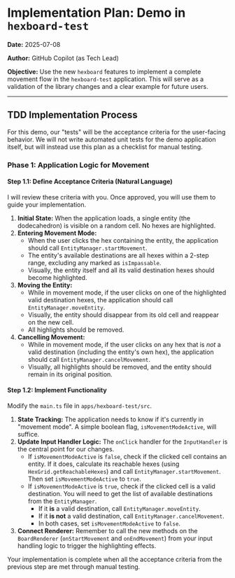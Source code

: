 # Implementation Plan: Demo in `hexboard-test`

**Date:** 2025-07-08

**Author:** GitHub Copilot (as Tech Lead)

**Objective:** Use the new `hexboard` features to implement a complete movement
flow in the `hexboard-test` application. This will serve as a validation of the
library changes and a clear example for future users.

---

## TDD Implementation Process

For this demo, our "tests" will be the acceptance criteria for the user-facing
behavior. We will not write automated unit tests for the demo application
itself, but will instead use this plan as a checklist for manual testing.

### Phase 1: Application Logic for Movement

#### Step 1.1: Define Acceptance Criteria (Natural Language)

I will review these criteria with you. Once approved, you will use them to guide
your implementation.

1.  **Initial State:** When the application loads, a single entity (the
    dodecahedron) is visible on a random cell. No hexes are highlighted.
2.  **Entering Movement Mode:**
    - When the user clicks the hex containing the entity, the application should
      call `EntityManager.startMovement`.
    - The entity's available destinations are all hexes within a 2-step range,
      excluding any marked as `isImpassable`.
    - Visually, the entity itself and all its valid destination hexes should
      become highlighted.
3.  **Moving the Entity:**
    - While in movement mode, if the user clicks on one of the highlighted valid
      destination hexes, the application should call `EntityManager.moveEntity`.
    - Visually, the entity should disappear from its old cell and reappear on
      the new cell.
    - All highlights should be removed.
4.  **Cancelling Movement:**
    - While in movement mode, if the user clicks on any hex that is _not_ a
      valid destination (including the entity's own hex), the application should
      call `EntityManager.cancelMovement`.
    - Visually, all highlights should be removed, and the entity should remain
      in its original position.

#### Step 1.2: Implement Functionality

Modify the `main.ts` file in `apps/hexboard-test/src`.

1.  **State Tracking:** The application needs to know if it's currently in
    "movement mode". A simple boolean flag, `isMovementModeActive`, will
    suffice.
2.  **Update Input Handler Logic:** The `onClick` handler for the `InputHandler`
    is the central point for our changes.
    - If `isMovementModeActive` is `false`, check if the clicked cell contains
      an entity. If it does, calculate its reachable hexes (using
      `HexGrid.getReachableHexes`) and call `EntityManager.startMovement`. Then
      set `isMovementModeActive` to `true`.
    - If `isMovementModeActive` is `true`, check if the clicked cell is a valid
      destination. You will need to get the list of available destinations from
      the `EntityManager`.
      - If it **is** a valid destination, call `EntityManager.moveEntity`.
      - If it **is not** a valid destination, call
        `EntityManager.cancelMovement`.
      - In both cases, set `isMovementModeActive` to `false`.
3.  **Connect Renderer:** Remember to call the new methods on the
    `BoardRenderer` (`onStartMovement` and `onEndMovement`) from your input
    handling logic to trigger the highlighting effects.

Your implementation is complete when all the acceptance criteria from the
previous step are met through manual testing.
